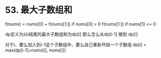 # 53. 最大子数组和

f(nums) = 
    nums[0] + f(nums[1:]) if nums[0] > 0
    f(nums[1:]) if nums[1] <= 0


dp定义为以i结尾的最大子数组和为dp[i]
那么怎么从dp[i-1] 推到 dp[i]

对于i，要么加入到i-1这个子数组中，要么自己重新开始一个子数组
dp[i] = max(dp[i-1]+nums[i], nums[i]) 